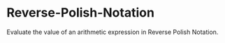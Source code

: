 # Reverse-Polish-Notation
Evaluate the value of an arithmetic expression in Reverse Polish Notation.
